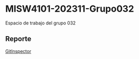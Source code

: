 # MISW4101-202311-Grupo032
Espacio de trabajo del grupo 032
 
## Reporte
[GitInspector](https://misw-4101-practicas.github.io/MISW4101-202311-Grupo032/reports)
